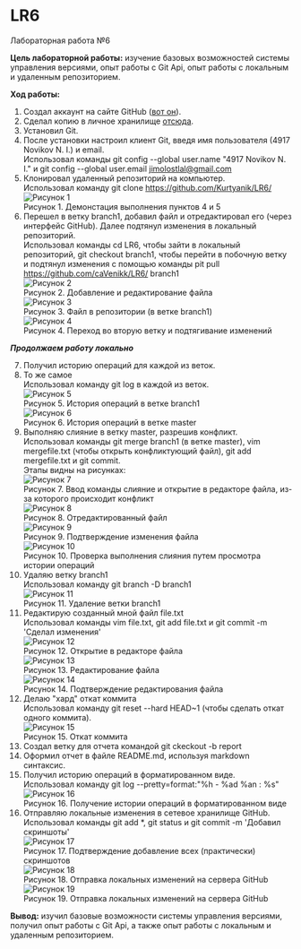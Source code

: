 # LR6
Лабораторная работа №6

**Цель лабораторной работы:** изучение базовых возможностей системы
управления версиями, опыт работы с Git Api, опыт работы с локальным и
удаленным репозиторием. 

**Ход работы:**
1. Создал аккаунт на сайте GitHub ([вот он](https://github.com/caVenikk)).
2. Сделал копию в личное хранилище [отсюда](https://github.com/Kurtyanik/LR6/).
3. Установил Git.
4. После установки настроил клиент Git, введя имя пользователя (4917 Novikov N. I.) и email.<br>
Использовал команды git config --global user.name "4917 Novikov N. I." и git config --global user.email jimolostlal@gmail.com<br>
5. Клонировал удаленный репозиторий на компьютер.<br>
Использовал команду git clone https://github.com/Kurtyanik/LR6/<br>
	![Рисунок 1](/Screenshots/1.png)<br>
	Рисунок 1. Демонстация выполнения пунктов 4 и 5
6. Перешел в ветку branch1, добавил файл и отредактировал его (через интерфейс GitHub). Далее подтянул изменения в локальный репозиторий.<br>
Использовал команды cd LR6, чтобы зайти в локальный репозиторий, git checkout branch1, чтобы перейти в побочную ветку и подтянул изменения с помощью команды pit pull https://github.com/caVenikk/LR6/ branch1<br>
	![Рисунок 2](/Screenshots/2.png)<br>
	Рисунок 2. Добавление и редактирование файла<br>
	![Рисунок 3](/Screenshots/3.png)<br>
	Рисунок 3. Файл в репозитории (в ветке branch1)<br>
	![Рисунок 4](/Screenshots/4.png)<br>
	Рисунок 4. Переход во вторую ветку и подтягивание изменений<br>

***Продолжаем работу локально***

7. Получил историю операций для каждой из веток.
8. То же самое<br>
Использовал команду git log в каждой из веток.<br>
	![Рисунок 5](/Screenshots/5.png)<br>
	Рисунок 5. История операций в ветке branch1<br>
	![Рисунок 6](/Screenshots/6.png)<br>
	Рисунок 6. История операций в ветке master<br>
9. Выполняю слияние в ветку master, разрешив конфликт.<br>
Использовал команды git merge branch1 (в ветке master), vim mergefile.txt (чтобы открыть конфликтующий файл), git add mergefile.txt и git commit.<br>
Этапы видны на рисунках:<br>
	![Рисунок 7](/Screenshots/7.png)<br>
	Рисунок 7. Ввод команды слияние и открытие в редакторе файла, из-за которого происходит конфликт<br>
	![Рисунок 8](/Screenshots/8.png)<br>
	Рисунок 8. Отредактированный файл<br>
	![Рисунок 9](/Screenshots/9.png)<br>
	Рисунок 9. Подтверждение изменения файла<br>
	![Рисунок 10](/Screenshots/10.png)<br>
	Рисунок 10. Проверка выполнения слияния путем просмотра истории операций<br>
10. Удаляю ветку branch1<br>
Использовал команду git branch -D branch1<br>
	![Рисунок 11](/Screenshots/11.png)<br>
	Рисунок 11. Удаление ветки branch1<br>
11. Редактирую созданный мной файл file.txt<br>
Использовал команды vim file.txt, git add file.txt и git commit -m 'Сделал изменения'<br>
	![Рисунок 12](/Screenshots/12.png)<br>
	Рисунок 12. Открытие в редакторе файла<br>
	![Рисунок 13](/Screenshots/13.png)<br>
	Рисунок 13. Редактирование файла<br>
	![Рисунок 14](/Screenshots/14.png)<br>
	Рисунок 14. Подтверждение редактирования файла<br>
12. Делаю "хард" откат коммита<br>
Использовал команду git reset --hard HEAD~1 (чтобы сделать откат одного коммита).<br>
	![Рисунок 15](/Screenshots/15.png)<br>
	Рисунок 15. Откат коммита<br>
13. Создал ветку для отчета командой git ckeckout -b report
14. Оформил отчет в файле README.md, используя markdown синтаксис.
15. Получил историю операций в форматированном виде.<br>
Использовал команду git log --pretty=format:"%h - %ad %an : %s"<br>
	![Рисунок 16](/Screenshots/16.png)<br>
	Рисунок 16. Получение истории операций в форматированном виде<br>
16. Отправляю локальные изменения в сетевое хранилище GitHub.<br>
Использовал команды git add \*, git status и git commit -m 'Добавил скриншоты' <br>
	![Рисунок 17](/Screenshots/17.png)<br>
	Рисунок 17. Подтверждение добавление всех (практически) скриншотов<br>
	![Рисунок 18](/Screenshots/18.png)<br>
	Рисунок 18. Отправка локальных изменений на сервера GitHub<br>
	![Рисунок 19](/Screenshots/19.png)<br>
	Рисунок 19. Отправка локальных изменений на сервера GitHub<br>

**Вывод:** изучил базовые возможности системы управления версиями, получил опыт работы с Git Api, а также опыт работы с локальным и удаленным репозиторием.
